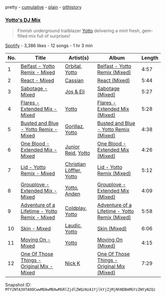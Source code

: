 pretty - [cumulative](/playlists/cumulative/37i9dQZF1DWZtmwZzXdHSA.md) - [plain](/playlists/plain/37i9dQZF1DWZtmwZzXdHSA) - [githistory](https://github.githistory.xyz/mackorone/spotify-playlist-archive/blob/main/playlists/plain/37i9dQZF1DWZtmwZzXdHSA)

### [Yotto's DJ Mix](https://open.spotify.com/playlist/37i9dQZF1DWZtmwZzXdHSA)

> Finnish underground trailblazer <a href="spotify:artist:5Dyfxq0ZrFjjeFBdSNxDbo">Yotto</a> delivering a mint fresh, gem\-filled mix full of surprises!

[Spotify](https://open.spotify.com/user/spotify) - 3,386 likes - 12 songs - 1 hr 3 min

| No. | Title | Artist(s) | Album | Length |
|---|---|---|---|---|
| 1 | [Belfast \- Yotto Remix \- Mixed](https://open.spotify.com/track/2ViDsQXJk0vIQfrOWu0MCU) | [Orbital](https://open.spotify.com/artist/3csPCeXsj2wezyvkRFzvmV), [Yotto](https://open.spotify.com/artist/5Dyfxq0ZrFjjeFBdSNxDbo) | [Belfast \- Yotto Remix \(Mixed\)](https://open.spotify.com/album/2DVJgILo5CmTRW6cnEGj5B) | 4:57 |
| 2 | [React \- Mixed](https://open.spotify.com/track/7rXoo3O21Ou756ixM1PJKN) | [Cassian](https://open.spotify.com/artist/1ChtRJ3f4rbv4vtz87i6CD) | [React \(Mixed\)](https://open.spotify.com/album/4DWkItIe3o6qRjHBBPK4iQ) | 5:44 |
| 3 | [Sabotage \- Mixed](https://open.spotify.com/track/1NTqjRc2NibnI1NCsCU8f0) | [Jos & Eli](https://open.spotify.com/artist/3nOp9kU7OluZlOGCdqWqS3) | [Sabotage \(Mixed\)](https://open.spotify.com/album/5rn1EdfEShgBVsvo1pJOD2) | 5:27 |
| 4 | [Flares \- Extended Mix \- Mixed](https://open.spotify.com/track/0Q87s7Je2BPgS4OsTdP0ZX) | [Yotto](https://open.spotify.com/artist/5Dyfxq0ZrFjjeFBdSNxDbo) | [Flares \- Extended Mix \(Mixed\)](https://open.spotify.com/album/3GVZLTclNoP1FhToK8u5fC) | 5:28 |
| 5 | [Busted and Blue \- Yotto Remix \- Mixed](https://open.spotify.com/track/7fRgVs0eYfZaRzgBT9iNv6) | [Gorillaz](https://open.spotify.com/artist/3AA28KZvwAUcZuOKwyblJQ), [Yotto](https://open.spotify.com/artist/5Dyfxq0ZrFjjeFBdSNxDbo) | [Busted and Blue \- Yotto Remix \(Mixed\)](https://open.spotify.com/album/12nA9TfJp5kft3HxaGwDW3) | 4:38 |
| 6 | [One Blood \- Extended Mix \- Mixed](https://open.spotify.com/track/55pIVKs636MmwTW8c9dh2z) | [Junior Reid](https://open.spotify.com/artist/0qPUDOVD0aYR2lmCilnscs), [Yotto](https://open.spotify.com/artist/5Dyfxq0ZrFjjeFBdSNxDbo) | [One Blood \- Extended Mix \(Mixed\)](https://open.spotify.com/album/0HQ5V3u5WA4XqUUhgWwmun) | 4:26 |
| 7 | [Lid \- Yotto Remix \- Mixed](https://open.spotify.com/track/2wxcGbPAdbIehFJCyojoDB) | [Christian Löffler](https://open.spotify.com/artist/3tSvlEzeDnVbQJBTkIA6nO), [Yotto](https://open.spotify.com/artist/5Dyfxq0ZrFjjeFBdSNxDbo) | [Lid \- Yotto Remix \(Mixed\)](https://open.spotify.com/album/6XJy3ZPdmMSUvgedTkan7X) | 5:12 |
| 8 | [Grouplove \- Extended Mix \- Mixed](https://open.spotify.com/track/13ooqcB5qzknBGQXczafVe) | [Yotto](https://open.spotify.com/artist/5Dyfxq0ZrFjjeFBdSNxDbo), [Anden](https://open.spotify.com/artist/7CO6M2cT1lbumazmOjKnxF) | [Grouplove \- Extended Mix \(Mixed\)](https://open.spotify.com/album/0690ZYUfkJBstuetOuLYBT) | 4:09 |
| 9 | [Adventure of a Lifetime \- Yotto Remix \- Mixed](https://open.spotify.com/track/3pPAmJWsTz7pmUZ0IzSfVT) | [Coldplay](https://open.spotify.com/artist/4gzpq5DPGxSnKTe4SA8HAU), [Yotto](https://open.spotify.com/artist/5Dyfxq0ZrFjjeFBdSNxDbo) | [Adventure of a Lifetime \- Yotto Remix \(Mixed\)](https://open.spotify.com/album/2NIJ7LsZZFGa7YYqPN1RDo) | 5:58 |
| 10 | [Skin \- Mixed](https://open.spotify.com/track/71SoUhi4gtobtx4PRqC0re) | [Laudic](https://open.spotify.com/artist/3Y9YbP5cfE73GZQBsPvds9), [Yotto](https://open.spotify.com/artist/5Dyfxq0ZrFjjeFBdSNxDbo) | [Skin \(Mixed\)](https://open.spotify.com/album/4LyCUCJY9tPXi3XfSTFZfX) | 6:06 |
| 11 | [Moving On \- Mixed](https://open.spotify.com/track/7wjQWHtwjG0g35VifWyhoQ) | [Yotto](https://open.spotify.com/artist/5Dyfxq0ZrFjjeFBdSNxDbo) | [Moving On \(Mixed\)](https://open.spotify.com/album/6jr6ZvEypJb0JgnWLzb83o) | 4:15 |
| 12 | [One Of Those Things \- Original Mix \- Mixed](https://open.spotify.com/track/7B83KG80hLc0CJil1Dd5z3) | [Nick K](https://open.spotify.com/artist/5qQhbz6XMUPTfOi88NAI0H) | [One Of Those Things \- Original Mix \(Mixed\)](https://open.spotify.com/album/5kbmaLGp2PknCNDYzsH2LL) | 7:29 |

Snapshot ID: `MTY2NTA3OTA0OCwwMDAwMDAwMGRlZjdlZWQzNzA1YjlkYjZjMjNhNDBmMGYzZWYyN2Qz`
